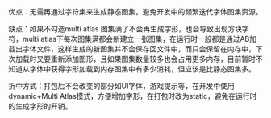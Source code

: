 优点：无需再通过字符集来生成静态图集，避免开发中的频繁迭代字体图集资源。

缺点：如果不勾选multi atlas 图集满了不会再生成字形，也会导致出现方块字符，multi atlas下每次图集满都会新建立一张图集，在运行时一般都是通过AB加载出字体文件，这样生成的新图集并不会保存回文件中，而只会保留在内存中，下次加载时又要重新添加图形，且如果图集数量较多也会占用更多内存，目前暂时不知道从字体中获得字形加载到内存图集中有多少消耗，但应该是比静态图集多。

折中方式：打包后不会改变的部分如UI字体，游戏提示等，在开发中使用dynamic+Multi Atlas模式，方便增加字形，在打包时改为static，避免在运行时的生成字形的开销。
